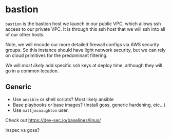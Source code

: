 # bastion

`bastion` is the bastion host we launch in our public VPC, which allows ssh
access to our private VPC. It is through this ssh host that we will ssh into all
of our other hosts.

Note, we will encode our more detailed firewall configs via AWS security groups.
So this instance should have light network security, but we can rely on cloud
primitives for the predominant filtering.

We will _most likely_ add specific ssh keys at deploy time, although they will
go in a common location.

## Generic

- Use `ansible` or shell scripts? Most likely ansible
- Base playbooks or base images? (Install goss, generic hardening, etc...)
- Use `mattjmcnaughton` user.

Check out https://dev-sec.io/baselines/linux/

Inspec vs goss?
